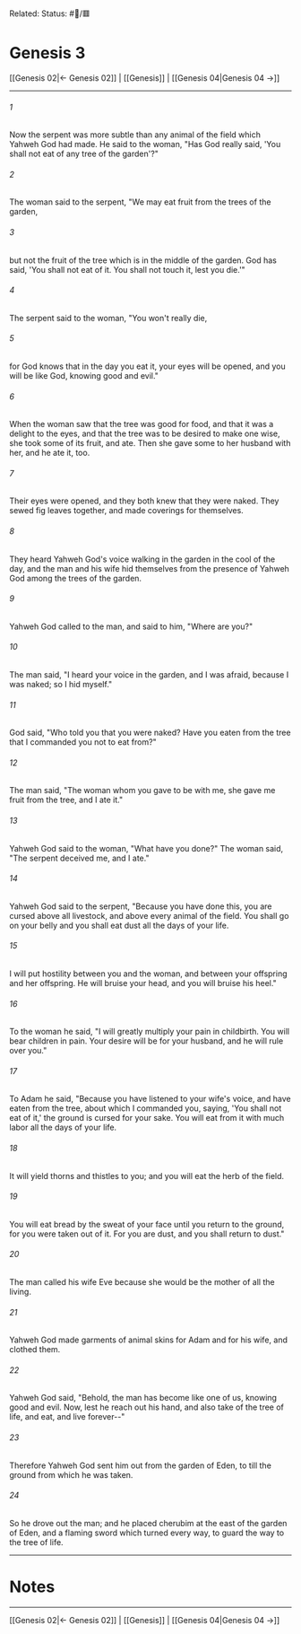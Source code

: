 Related:
Status: #📖/🟥
# Genesis 3

[[Genesis 02|← Genesis 02]] | [[Genesis]] | [[Genesis 04|Genesis 04 →]]
***



###### 1 
Now the serpent was more subtle than any animal of the field which Yahweh God had made. He said to the woman, "Has God really said, 'You shall not eat of any tree of the garden'?" 

###### 2 
The woman said to the serpent, "We may eat fruit from the trees of the garden, 

###### 3 
but not the fruit of the tree which is in the middle of the garden. God has said, 'You shall not eat of it. You shall not touch it, lest you die.'" 

###### 4 
The serpent said to the woman, "You won't really die, 

###### 5 
for God knows that in the day you eat it, your eyes will be opened, and you will be like God, knowing good and evil." 

###### 6 
When the woman saw that the tree was good for food, and that it was a delight to the eyes, and that the tree was to be desired to make one wise, she took some of its fruit, and ate. Then she gave some to her husband with her, and he ate it, too. 

###### 7 
Their eyes were opened, and they both knew that they were naked. They sewed fig leaves together, and made coverings for themselves. 

###### 8 
They heard Yahweh God's voice walking in the garden in the cool of the day, and the man and his wife hid themselves from the presence of Yahweh God among the trees of the garden. 

###### 9 
Yahweh God called to the man, and said to him, "Where are you?" 

###### 10 
The man said, "I heard your voice in the garden, and I was afraid, because I was naked; so I hid myself." 

###### 11 
God said, "Who told you that you were naked? Have you eaten from the tree that I commanded you not to eat from?" 

###### 12 
The man said, "The woman whom you gave to be with me, she gave me fruit from the tree, and I ate it." 

###### 13 
Yahweh God said to the woman, "What have you done?" The woman said, "The serpent deceived me, and I ate." 

###### 14 
Yahweh God said to the serpent, "Because you have done this, you are cursed above all livestock, and above every animal of the field. You shall go on your belly and you shall eat dust all the days of your life. 

###### 15 
I will put hostility between you and the woman, and between your offspring and her offspring. He will bruise your head, and you will bruise his heel." 

###### 16 
To the woman he said, "I will greatly multiply your pain in childbirth. You will bear children in pain. Your desire will be for your husband, and he will rule over you." 

###### 17 
To Adam he said, "Because you have listened to your wife's voice, and have eaten from the tree, about which I commanded you, saying, 'You shall not eat of it,' the ground is cursed for your sake. You will eat from it with much labor all the days of your life. 

###### 18 
It will yield thorns and thistles to you; and you will eat the herb of the field. 

###### 19 
You will eat bread by the sweat of your face until you return to the ground, for you were taken out of it. For you are dust, and you shall return to dust." 

###### 20 
The man called his wife Eve because she would be the mother of all the living. 

###### 21 
Yahweh God made garments of animal skins for Adam and for his wife, and clothed them. 

###### 22 
Yahweh God said, "Behold, the man has become like one of us, knowing good and evil. Now, lest he reach out his hand, and also take of the tree of life, and eat, and live forever--" 

###### 23 
Therefore Yahweh God sent him out from the garden of Eden, to till the ground from which he was taken. 

###### 24 
So he drove out the man; and he placed cherubim at the east of the garden of Eden, and a flaming sword which turned every way, to guard the way to the tree of life.

---
# Notes


***
[[Genesis 02|← Genesis 02]] | [[Genesis]] | [[Genesis 04|Genesis 04 →]]
